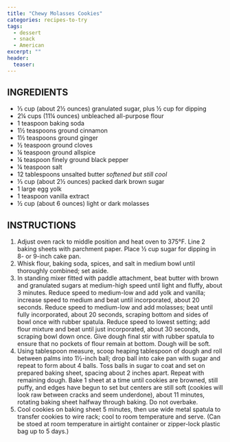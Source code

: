 ```yaml
---
title: "Chewy Molasses Cookies"
categories: recipes-to-try
tags: 
  - dessert
  - snack
  - American
excerpt: ""
header:
  teaser: 
---
```


## INGREDIENTS
* ⅓ cup (about 2½ ounces) granulated sugar, plus ½ cup for dipping
* 2¼ cups (11¼ ounces) unbleached all-purpose flour
* 1 teaspoon baking soda
* 1½ teaspoons ground cinnamon
* 1½ teaspoons ground ginger
* ½ teaspoon ground cloves
* ¼ teaspoon ground allspice
* ¼ teaspoon finely ground black pepper
* ¼ teaspoon salt
* 12 tablespoons unsalted butter *softened but still cool*
* ⅓ cup (about 2½ ounces) packed dark brown sugar
* 1 large egg yolk
* 1 teaspoon vanilla extract
* ½ cup (about 6 ounces) light or dark molasses

## INSTRUCTIONS
1. Adjust oven rack to middle position and heat oven to 375°F. Line 2 baking sheets with parchment paper. Place ½ cup sugar for dipping in 8- or 9-inch cake pan.
2. Whisk flour, baking soda, spices, and salt in medium bowl until thoroughly combined; set aside.
3. In standing mixer fitted with paddle attachment, beat butter with brown and granulated sugars at medium-high speed until light and fluffy, about 3 minutes. Reduce speed to medium-low and add yolk and vanilla; increase speed to medium and beat until incorporated, about 20 seconds. Reduce speed to medium-low and add molasses; beat until fully incorporated, about 20 seconds, scraping bottom and sides of bowl once with rubber spatula. Reduce speed to lowest setting; add flour mixture and beat until just incorporated, about 30 seconds, scraping bowl down once. Give dough final stir with rubber spatula to ensure that no pockets of flour remain at bottom. Dough will be soft.
4. Using tablespoon measure, scoop heaping tablespoon of dough and roll between palms into 1½-inch ball; drop ball into cake pan with sugar and repeat to form about 4 balls. Toss balls in sugar to coat and set on prepared baking sheet, spacing about 2 inches apart. Repeat with remaining dough. Bake 1 sheet at a time until cookies are browned, still puffy, and edges have begun to set but centers are still soft (cookies will look raw between cracks and seem underdone), about 11 minutes, rotating baking sheet halfway through baking. Do not overbake.
5. Cool cookies on baking sheet 5 minutes, then use wide metal spatula to transfer cookies to wire rack; cool to room temperature and serve. (Can be stoed at room temperature in airtight container or zipper-lock plastic bag up to 5 days.)
